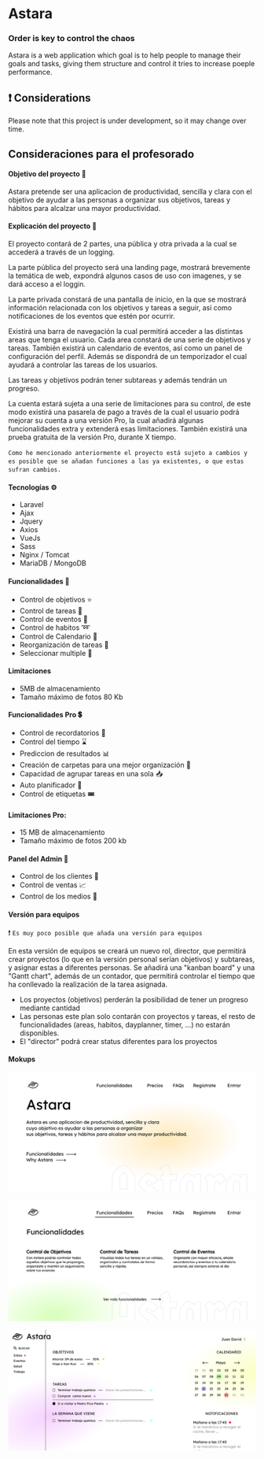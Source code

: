 # Astara
### Order is key to control the chaos 

[//]: [![N|Solid](https://cldup.com/dTxpPi9lDf.thumb.png)](https://github.com/JuanDavid13/Astara)

Astara is a web application which goal is to help people to manage their goals and tasks, giving them structure and control it tries to increase poeple performance.

## :heavy_exclamation_mark: Considerations
Please note that this project is under development, so it may change over time.


## Consideraciones para el profesorado
#### Objetivo del proyecto :dart:
Astara pretende ser una aplicacion de productividad, sencilla y clara con el objetivo de ayudar a las personas a organizar sus objetivos, tareas y hábitos para alcalzar una mayor productividad.

#### Explicación del proyecto :page_facing_up:
El proyecto contará de 2 partes, una pública y otra privada a la cual se accederá a través de un logging.         

La parte pública del proyecto será una landing page, mostrará brevemente la temática de web, expondrá algunos casos de uso con imagenes, y se dará acceso a el loggin.

La parte privada constará de una pantalla de inicio, en la que se mostrará información relacionada con los objetivos y tareas a seguir, así como notificaciones de los eventos que estén por ocurrir.

Existirá una barra de navegación la cual permitirá acceder a las distintas areas que tenga el usuario. Cada area constará de una serie de objetivos y tareas. También existirá un calendario de eventos, así como un panel de configuración del perfil. Además se dispondrá de un temporizador el cual ayudará a controlar las tareas de los usuarios.

Las tareas y objetivos podrán tener subtareas y además tendrán un progreso.

La cuenta estará sujeta a una serie de limitaciones para su control, de este modo existirá una pasarela de pago a través de la cual el usuario podrá mejorar su cuenta a una versión Pro, la cual añadirá algunas funcionalidades extra y extenderá esas limitaciones. También existirá una prueba gratuita de la versión Pro, durante X tiempo.

`Como he mencionado anteriormente el proyecto está sujeto a cambios y es posible que se añadan funciones a las ya existentes, o que estas sufran cambios.`

#### Tecnologías :gear:
* Laravel
* Ajax
* Jquery
* Axios
* VueJs
* Sass
* Nginx / Tomcat
* MariaDB / MongoDB


#### Funcionalidades :wrench:
* Control de objetivos :star:
* Control de tareas :memo:
* Control de eventos :date:
* Control de habitos :loop:
* Control de Calendario :calendar:
* Reorganización de tareas :twisted_rightwards_arrows:
* Seleccionar multiple :grapes:

#### Limitaciones
* 5MB de almacenamiento
* Tamaño máximo de fotos 80 Kb

#### Funcionalidades Pro :heavy_dollar_sign:
* Control de recordatorios :bell:
* Control del tiempo :hourglass:
* Prediccion de resultados :bar_chart:
* Creación de carpetas para una mejor organización :file_folder:
* Capacidad de agrupar tareas en una sola :inbox_tray:
* Auto planificador :robot:
* Control de etiquetas :tickets:

#### Limitaciones Pro:
* 15 MB de almacenamiento
* Tamaño máximo de fotos 200 kb

#### Panel del Admin :key:
* Control de los clientes :busts_in_silhouette:
* Control de ventas :chart_with_upwards_trend:
* Control de los medios :floppy_disk:

#### Versión para equipos
:heavy_exclamation_mark: `Es muy poco posible que añada una versión para equipos`

En esta versión de equipos se creará un nuevo rol, director, que permitirá crear proyectos (lo que en la versión personal serían objetivos) y subtareas, y asignar estas a diferentes personas. Se añadirá una "kanban board" y una "Gantt chart", además de un contador, que permitirá controlar el tiempo que ha conllevado la realización de la tarea asignada.

* Los proyectos (objetivos) perderán la posibilidad de tener un progreso mediante cantidad
* Las personas este plan solo contarán con proyectos y tareas, el resto de funcionalidades (areas, habitos, dayplanner, timer, ...) no estarán disponibles.
* El "director" podrá crear status diferentes para los proyectos

#### Mokups 
![Landing](https://github.com/JuanDavid13/Astara/blob/main/images/Screenshot%20from%202021-03-30%2013-53-06.png)

![Funcionalidades](https://github.com/JuanDavid13/Astara/blob/main/images/Screenshot%20from%202021-03-30%2013-49-35.png)

![DashBoard](https://github.com/JuanDavid13/Astara/blob/main/images/Screenshot%20from%202021-03-30%2013-50-12.png)
